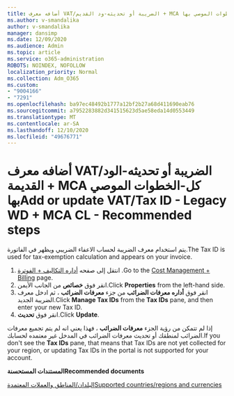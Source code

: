```yaml
---
title: أضافه معرف VAT/الضريبة أو تحديثه-ود القديم + MCA كل _ الخطوات الموصي بها
ms.author: v-smandalika
author: v-smandalika
manager: dansimp
ms.date: 12/09/2020
ms.audience: Admin
ms.topic: article
ms.service: o365-administration
ROBOTS: NOINDEX, NOFOLLOW
localization_priority: Normal
ms.collection: Adm_O365
ms.custom:
- "9004166"
- "7291"
ms.openlocfilehash: ba97ec48492b1777a12bf2b27a68d411690eab76
ms.sourcegitcommit: a7952283882d341515623d5ae58eda14d0553449
ms.translationtype: MT
ms.contentlocale: ar-SA
ms.lasthandoff: 12/10/2020
ms.locfileid: "49676771"
---
```

# <a name="add-or-update-vattax-id---legacy-wd--mca-cl---recommended-steps"></a><span data-ttu-id="8c047-102">أضافه معرف VAT/الضريبة أو تحديثه-الود القديمة + MCA كل-الخطوات الموصي بها</span><span class="sxs-lookup"><span data-stu-id="8c047-102">Add or update VAT/Tax ID - Legacy WD + MCA CL - Recommended steps</span></span>

<span data-ttu-id="8c047-103">يتم استخدام معرف الضريبة لحساب الاعفاء الضريبي ويظهر في الفاتورة.</span><span class="sxs-lookup"><span data-stu-id="8c047-103">The Tax ID is used for tax-exemption calculation and appears on your invoice.</span></span>

1. <span data-ttu-id="8c047-104">انتقل إلى صفحه [أداره التكاليف + الفوترة](https://ms.portal.azure.com/#blade/Microsoft_Azure_GTM/ModernBillingMenuBlade/Overview) .</span><span class="sxs-lookup"><span data-stu-id="8c047-104">Go to the [Cost Management + Billing](https://ms.portal.azure.com/#blade/Microsoft_Azure_GTM/ModernBillingMenuBlade/Overview) page.</span></span> 
2. <span data-ttu-id="8c047-105">انقر فوق **خصائص** من الجانب الأيمن.</span><span class="sxs-lookup"><span data-stu-id="8c047-105">Click **Properties** from the left-hand side.</span></span> 
3. <span data-ttu-id="8c047-106">انقر فوق **أداره معرفات الضرائب** من جزء **معرفات الضرائب** ، ثم ادخل معرف الضريبة الجديد.</span><span class="sxs-lookup"><span data-stu-id="8c047-106">Click **Manage Tax IDs** from the **Tax IDs** pane, and then enter your new Tax ID.</span></span>
4. <span data-ttu-id="8c047-107">انقر فوق **تحديث**.</span><span class="sxs-lookup"><span data-stu-id="8c047-107">Click **Update**.</span></span> 

<span data-ttu-id="8c047-108">إذا لم تتمكن من رؤية الجزء **معرفات الضرائب** ، فهذا يعني انه لم يتم تجميع معرفات الضرائب لمنطقك أو تحديث معرفات الضرائب في المدخل غير معتمده لحسابك.</span><span class="sxs-lookup"><span data-stu-id="8c047-108">If you don't see the **Tax IDs** pane, that means that Tax IDs are not yet collected for your region, or updating Tax IDs in the portal is not supported for your account.</span></span>

<span data-ttu-id="8c047-109">**المستندات المستحسنة**</span><span class="sxs-lookup"><span data-stu-id="8c047-109">**Recommended documents**</span></span>

[<span data-ttu-id="8c047-110">البلدان/المناطق والعملات المعتمدة</span><span class="sxs-lookup"><span data-stu-id="8c047-110">Supported countries/regions and currencies</span></span>](https://azure.microsoft.com/pricing/faq/)

